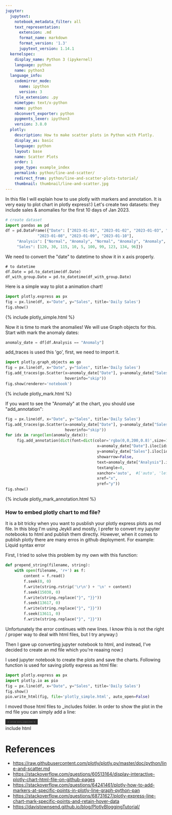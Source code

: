 ```yaml
---
jupyter:
  jupytext:
    notebook_metadata_filter: all
    text_representation:
      extension: .md
      format_name: markdown
      format_version: '1.3'
      jupytext_version: 1.14.1
  kernelspec:
    display_name: Python 3 (ipykernel)
    language: python
    name: python3
  language_info:
    codemirror_mode:
      name: ipython
      version: 3
    file_extension: .py
    mimetype: text/x-python
    name: python
    nbconvert_exporter: python
    pygments_lexer: ipython3
    version: 3.8.0
  plotly:
    description: How to make scatter plots in Python with Plotly.
    display_as: basic
    language: python
    layout: base
    name: Scatter Plots
    order: 1
    page_type: example_index
    permalink: python/line-and-scatter/
    redirect_from: python/line-and-scatter-plots-tutorial/
    thumbnail: thumbnail/line-and-scatter.jpg
---
```


In this file I will explain how to use plotly with markers and annotation. It is very easy to plot chart in plotly express!:)
Let's create two datasets: they include sales & anomalies for the first 10 days of Jan 2023. 

```python
# create dataset
import pandas as pd
df = pd.DataFrame({"Date": ["2023-01-01", "2023-01-02", "2023-01-03", "2023-01-04", "2023-01-05", "2023-01-06", "2023-01-07", 
              "2023-01-08", "2023-01-09", "2023-01-10"],
     "Analysis": ["Normal", "Anomaly", "Normal", "Anomaly", "Anomaly", "Normal", "Normal", "Normal", "Normal", "Normal"],
     "Sales": [120, 30, 115, 10, 5, 100, 99, 123, 134, 96]})

```

We need to convert the "date" to datetime to show it in x axis properly. 

```
# to datetime
df.Date = pd.to_datetime(df.Date)
df_with_group.Date = pd.to_datetime(df_with_group.Date)
```

Here is a simple way to plot a animation chart!

```python
import plotly.express as px
fig = px.line(df, x="Date", y="Sales", title='Daily Sales')
fig.show()
```

{% include plotly_simple.html %}

Now it is time to mark the anomalies! We will use Graph objects for this. Start with mark the anomaly dates:

```python
anomaly_date = df[df.Analysis == "Anomaly"]
```

add_traces is used this 'go', first, we need to import it.

```python
import plotly.graph_objects as go
fig = px.line(df, x="Date", y="Sales", title='Daily Sales')
fig.add_traces(go.Scatter(x=anomaly_date["Date"], y=anomaly_date["Sales"], mode="markers", name="Anomaly", 
                          hoverinfo="skip"))
fig.show(renderer='notebook')
```

{% include plotly_mark.html %}

If you want to see the "Anomaly" at the chart, you should use "add_annotation":

```python
fig = px.line(df, x="Date", y="Sales", title='Daily Sales')
fig.add_traces(go.Scatter(x=anomaly_date["Date"], y=anomaly_date["Sales"], mode="markers", name="Anomaly", 
                          hoverinfo="skip"))
for idx in range(len(anomaly_date)):
     fig.add_annotation(dict(font=dict(color='rgba(0,0,200,0.8)',size=12),
                                        x=anomaly_date["Date"].iloc[idx],
                                        y=anomaly_date["Sales"].iloc[idx],
                                        showarrow=False,
                                        text=anomaly_date["Analysis"].iloc[idx],
                                        textangle=0,
                                        xanchor='auto',  #['auto', 'left', 'center', 'right']
                                        xref="x",
                                        yref="y"))
fig.show()
```

{% include plotly_mark_annotation.html %}


### How to embed plotly chart to md file?

It is a bit tricky when you want to pusblish your plotly express plots as md file. In this blog I'm using Jeykll and mostly, I prefer
to convert my jupyter notebooks to html and publish them directly. However, when it comes to publish plotly there are many erros 
in github deployment. For example: Liquid syntax error

First, I tried to solve this problem by my own with this function:

```python
def prepend_string(filename, string):
    with open(filename, 'r+') as f:
        content = f.read()
        f.seek(0, 0)
        f.write(string.rstrip('\r\n') + '\n' + content)
        f.seek(15038, 0)
        f.write(string.replace("}", "}}"))
        f.seek(13617, 0)
        f.write(string.replace("}", "}}"))
        f.seek(13611, 0)
        f.write(string.replace("}", "}}"))
```

Unfortunately the error continues with new lines. I know this is not the right / proper way to deal with html files, but I try anyway:)

Then I gave up converting jupyter notebook to html, and instead, I've decided to create an md file which you're reaaing now:)

I used jupyter notebook to create the plots and save the charts. Following function is used for saving plotly express as html file:

```python
import plotly.express as px
import plotly.io as pio
fig = px.line(df, x="Date", y="Sales", title='Daily Sales')
fig.show()
pio.write_html(fig, file='plotly_simple.html', auto_open=False)
```

I moved those html files to _includes folder. In order to show the plot in the md file you can simply add a line:

<div class="fig figcenter fighighlight">
  <img src="/assets/images/include_file.png" width="20%">
  <div class="figcaption">include html</div>
</div>


# References
- https://raw.githubusercontent.com/plotly/plotly.py/master/doc/python/line-and-scatter.md
- https://stackoverflow.com/questions/60513164/display-interactive-plotly-chart-html-file-on-github-pages
- https://stackoverflow.com/questions/64241461/plotly-how-to-add-markers-at-specific-points-in-plotly-line-graph-python-pan
- https://stackoverflow.com/questions/68731627/plotly-express-line-chart-mark-specific-points-and-retain-hover-data
- https://davistownsend.github.io/blog/PlotlyBloggingTutorial/